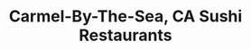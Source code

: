 ---
layout: city
title: Carmel-By-The-Sea, CA Sushi Restaurants
permalink: /california/carmel-by-the-sea/
stateAbbr: CA
stateName: California
cityName: Carmel-By-The-Sea

---